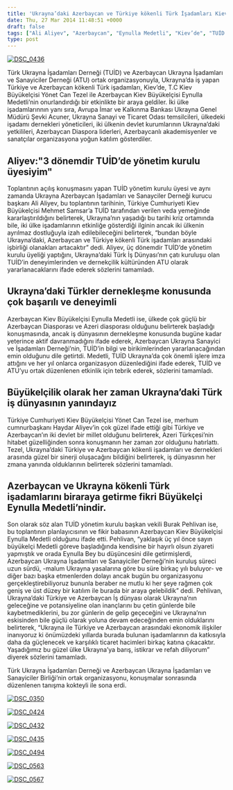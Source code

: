 ```yaml
---
title: 'Ukrayna’daki Azerbaycan ve Türkiye kökenli Türk İşadamları Kiev’de Biraraya Geldi'
date: Thu, 27 Mar 2014 11:48:51 +0000
draft: false
tags: ["Ali Aliyev", "Azerbaycan", "Eynulla Medetli", "Kiev’de", "TUİD (Türk Ukrayna İşadamları Derneği)", "Türk İşadamları", "Türkiye", "Ukrayna’daki", "Yönet Can Tezel"]
type: post
---
```


[![DSC_0436](https://burakpehlivan.org/wp-content/uploads/2014/03/DSC_0436.jpg)](https://burakpehlivan.org/wp-content/uploads/2014/03/DSC_0436.jpg)

Türk Ukrayna İşadamları Derneği (TUİD) ve Azerbaycan Ukrayna İşadamları ve Sanayiciler Derneği (ATU) ortak organizasyonuyla, Ukrayna’da iş yapan Türkiye ve Azerbaycan kökenli Türk işadamları, Kiev’de, T.C Kiev Büyükelçisi Yönet Can Tezel ile Azerbaycan Kiev Büyükelçisi Eynulla Medetli’nin onurlandırdığı bir etkinlikte bir araya geldiler. İki ülke işadamlarınnın yanı sıra, Avrupa İmar ve Kalkınma Bankası Ukrayna Genel Müdürü Şevki Acuner, Ukrayna Sanayi ve Ticaret Odası temsilcileri, ülkedeki işadamı dernekleri yöneticileri, iki ülkenin devlet kurumlarının Ukrayna’daki yetkilileri, Azerbaycan Diaspora liderleri, Azerbaycanlı akademisyenler ve sanatçılar organizasyona yoğun katılım gösterdiler.


Aliyev:"3 dönemdir TUİD’de yönetim kurulu üyesiyim"
---------------------------------------------------


Toplantının açılış konuşmasını yapan TUİD yönetim kurulu üyesi ve aynı zamanda Ukrayna Azerbaycan İşadamları ve Sanayciler Derneği kurucu başkanı Ali Aliyev, bu toplantının tarihinin, Türkiye Cumhuriyeti Kiev Büyükelçisi Mehmet Samsar’a TUİD tarafından verilen veda yemeğinde kararlaştırıldığını belirterek, Ukrayna’nın yaşadığı bu tarihi kriz ortamında bile, iki ülke işadamlarının etkinliğe gösterdiği ilginin ancak iki ülkenin ayrılmaz dostluğuyla izah edilebileceğini belirterek, “bundan böyle Ukrayna’daki, Azerbaycan ve Türkiye kökenli Türk işadamları arasındaki işbirliği olanakları artacaktır” dedi. Aliyev, üç dönemdir TUİD’de yönetim kurulu üyeliği yaptığını, Ukrayna’daki Türk İş Dünyası’nın çatı kuruluşu olan TUİD’in deneyimlerinden ve dernekçilik kültüründen ATU olarak yararlanacaklarını ifade ederek sözlerini tamamladı.


Ukrayna’daki Türkler dernekleşme konusunda çok başarılı ve deneyimli
--------------------------------------------------------------------


Azerbaycan Kiev Büyükelçisi Eynulla Medetli ise, ülkede çok güçlü bir Azerbaycan Diasporası ve Azeri diasporası olduğunu belirterek başladığı konuşmasında, ancak iş dünyasının dernekleşme konusunda bugüne kadar yeterince aktif davranmadığını ifade ederek, Azerbaycan Ukrayna Sanayici ve İşadamları Derneği’nin, TUİD’in bilgi ve birikimlerinden yararlanacağından emin olduğunu dile getirtdi. Medetli, TUİD Ukrayna’da çok önemli işlere imza attığını ve her yıl onlarca organizasyon düzenlediğini ifade ederek, TUİD ve ATU’yu ortak düzenlenen etkinlik için tebrik ederek, sözlerini tamamladı.


Büyükelçilik olarak her zaman Ukrayna’daki Türk iş dünyasının yanındayız
------------------------------------------------------------------------


Türkiye Cumhuriyeti Kiev Büyükelçisi Yönet Can Tezel ise, merhum cumnurbaşkanı Haydar Aliyev’in çok güzel ifade ettiği gibi Türkiye ve Azerbaycan’ın iki devlet bir millet olduğunu belirterek, Azeri Türkçesi’nin hitabet güzelliğinden sonra konuşmanın her zaman zor olduğunu hatırlattı. Tezel, Ukrayna’daki Türkiye ve Azerbaycan kökenli işadamları ve dernekleri arasında güzel bir sinerji oluşacağını bildiğini belirterek, iş dünyasının her zmana yanında olduklarının belirterek sözlerini tamamladı.


Azerbaycan ve Ukrayna kökenli Türk işadamlarını biraraya getirme fikri Büyükelçi Eynulla Medetli’nindir.
--------------------------------------------------------------------------------------------------------


Son olarak söz alan TUİD yönetim kurulu başkan vekili Burak Pehlivan ise, bu toplantının planlayıcısının ve fikir babasının Azerbaycan Kiev Büyükelçisi Eynulla Medetli olduğunu ifade etti. Pehlivan, “yaklaşık üç yıl önce sayın büyükelçi Medetli göreve başladığında kendisine bir hayırlı olsun ziyareti yapmıştık ve orada Eynulla Bey bu düşüncesini dile getirmişlerdi, Azerbaycan Ukrayna İşadamları ve Sanayiciler Derneği’nin kuruluş süreci uzun sürdü, -malum Ukrayna yasalarına göre bu süre birkaç yılı buluyor- ve diğer bazı başka etmenlerden dolayı ancak bugün bu organizasyonu gerçekleştirebiliyoruz bununla beraber ne mutlu ki her şeye rağmen çok geniş ve üst düzey bir katılım ile burada bir araya gelebildik” dedi. Pehlivan, Ukrayna’daki Türkiye ve Azerbaycan İş dünyası olarak Ukrayna’nın geleceğine ve potansiyeline olan inançlarını bu çetin günlerde bile kaybetmediklerini, bu zor günlerin de gelip geçeceğini ve Ukrayna’nın eskisinden bile güçlü olarak yoluna devam edeceğinden emin olduklarını belirterek, “Ukrayna ile Türkiye ve Azerbaycan arasındaki ekonomik ilişkiler inanıyoruz ki önümüzdeki yıllarda burada bulunan işadamlarının da katkısıyla daha da güçlenecek ve karşılıklı ticaret hacimleri birkaç katına çıkacaktır. Yaşadığımız bu güzel ülke Ukrayna’ya barış, istikrar ve refah diliyorum” diyerek sözlerini tamamladı.

Türk Ukrayna İşadamları Derneği ve Azerbaycan Ukrayna İşadamları ve Sanayiciler Birliği’nin ortak organizasyonu, konuşmalar sonrasında düzenlenen tanışma kokteyli ile sona erdi.

[![DSC_0350](https://burakpehlivan.org/wp-content/uploads/2014/03/DSC_0350.jpg)](https://burakpehlivan.org/wp-content/uploads/2014/03/DSC_0350.jpg)

[![DSC_0424](https://burakpehlivan.org/wp-content/uploads/2014/03/DSC_0424.jpg)](https://burakpehlivan.org/wp-content/uploads/2014/03/DSC_0424.jpg)

[![DSC_0432](https://burakpehlivan.org/wp-content/uploads/2014/03/DSC_0432.jpg)](https://burakpehlivan.org/wp-content/uploads/2014/03/DSC_0432.jpg)

[![DSC_0435](https://burakpehlivan.org/wp-content/uploads/2014/03/DSC_0435.jpg)](https://burakpehlivan.org/wp-content/uploads/2014/03/DSC_0435.jpg)

[![DSC_0494](https://burakpehlivan.org/wp-content/uploads/2014/03/DSC_0494.jpg)](https://burakpehlivan.org/wp-content/uploads/2014/03/DSC_0494.jpg)

[![DSC_0563](https://burakpehlivan.org/wp-content/uploads/2014/03/DSC_0563.jpg)](https://burakpehlivan.org/wp-content/uploads/2014/03/DSC_0563.jpg)

[![DSC_0567](https://burakpehlivan.org/wp-content/uploads/2014/03/DSC_0567.jpg)](https://burakpehlivan.org/wp-content/uploads/2014/03/DSC_0567.jpg)